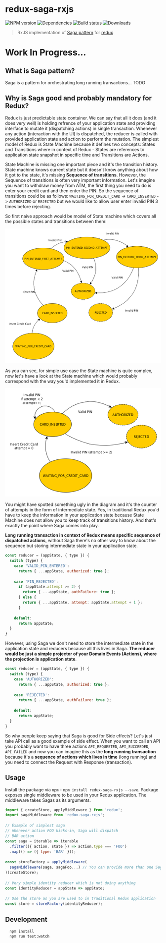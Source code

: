 redux-saga-rxjs
=============

[![NPM version][npm-image]][npm-url]
[![Dependencies][dependencies]][npm-url]
[![Build status][travis-image]][travis-url]
[![Downloads][downloads-image]][downloads-url]


> RxJS implementation of [Saga pattern](https://www.youtube.com/watch?v=xDuwrtwYHu8) for [redux](https://github.com/reactjs/redux)

# Work In Progress...

## What is Saga pattern?
Saga is a pattern for orchestrating long running transactions... TODO

## Why is Saga good and probably mandatory for Redux?
Redux is just predictable state container. We can say that all it does (and it does very well) is holding refrence of your application state and providing interface to mutate it (dispatching actions) in single transaction. Whenever any action (interaction with the UI) is dispatched, the reducer is called with provided application state and action to perform the mutation. The simplest model of Redux is State Machine because it defines two concepts: States and Transitions where in context of Redux - States are references to application state snapshot in specific time and Transitions are Actions.

State Machine is missing one important piece and it's the transition history. State machine knows current state but it doesn't know anything about how it got to the state, it's missing **Sequence of transitions**. However, the Sequence of transitions is often very important information. Let's imagine you want to withdraw money from ATM, the first thing you need to do is enter your credit card and then enter the PIN. So the sequence of transitions could be as follows: `WAITING_FOR_CREDIT_CARD` -> `CARD_INSERTED` -> `AUTHORIZED` or `REJECTED` but we would like to allow user enter invalid PIN 3 times before rejecting.

So first naive approach would be model of State machine which covers all the possible states and transitions between them:

![atm-1](./docs/atm_1.png)

As you can see, for simple use case the State machine is quite complex, now let's have a look at the State machine which would probably correspond with the way you'd implemented it in Redux.

![atm-2](./docs/atm_2.png)

You might have spotted something ugly in the diagram and it's the counter of attempts in the form of intermediate state. Yes, in traditional Redux you'd have to keep the information in your application state because State Machine does not allow you to keep track of transitions history. And that's exactly the point where Saga comes into play.

**Long running transaction in context of Redux means specific sequence of dispatched actions**, without Saga there's no other way to know about the sequence but storing intermediate state in your application state.

```javascript
const reducer = (appState, { type }) {
  switch (type) {
    case 'VALID_PIN_ENTERED':
      return { ...appState, authorized: true };

    case 'PIN_REJECTED':
      if (appState.attempt >= 2) {
        return { ...appState, authFailure: true };
      } else {
        return { ...appState, attempt: appState.attempt + 1 };
      }

    default:
      return appState;
  }
}
```

However, using Saga we don't need to store the intermediate state in the application state and reducers because all this lives in Saga. **The reducer would be just a simple projector of your Domain Events (Actions), where the projection is application state**.

```javascript
const reducer = (appState, { type }) {
  switch (type) {
    case 'AUTHORIZED':
      return { ...appState, authorized: true };

    case 'REJECTED':
      return { ...appState, authFailure: true };

    default:
      return appState;
  }
}
```

So why people keep saying that Saga is good for Side effects? Let's just take API call as a good example of side effect. When you want to call an API you probably want to have three actions `API_REQUESTED`, `API_SUCCEEDED`, `API_FAILED` and now you can imagine this as the **long running transaction** because it's a **sequence of actions which lives in time** (long running) and you need to connect the Request with Response (transaction).


## Usage

Install the package via `npm` - `npm install redux-saga-rxjs --save`. Package exposes single middleware to be used in your Redux application. The middleware takes Sagas as its arguments.

```javascript
import { createStore, applyMiddleware } from 'redux';
import sagaMiddleware from 'redux-saga-rxjs';

// Example of simplest saga
// Whenever action FOO kicks-in, Saga will dispatch
// BAR action
const saga = iterable => iterable
  .filter(({ action, state }) => action.type === 'FOO')
  .map(() => ({ type: 'BAR' }));

const storeFactory = applyMiddleware(
  sagaMiddleware(saga, sagaFoo...) // You can provide more than one Saga here
)(createStore);

// Very simple identity reducer which is not doing anything
const identityReducer = appState => appState;

// Use the store as you are used to in traditional Redux application
const store = storeFactory(identityReducer);
```

## Development

```
  npm install
  npm run test:watch
```


[npm-image]: https://img.shields.io/npm/v/redux-saga-rxjs.svg?style=flat-square
[npm-url]: https://npmjs.org/package/redux-saga-rxjs
[travis-image]: https://img.shields.io/travis/salsita/redux-saga-rxjs.svg?style=flat-square
[travis-url]: https://travis-ci.org/salsita/redux-saga-rxjs
[downloads-image]: http://img.shields.io/npm/dm/redux-saga-rxjs.svg?style=flat-square
[downloads-url]: https://npmjs.org/package/redux-saga-rxjs
[dependencies]: https://david-dm.org/salsita/redux-saga-rxjs.svg